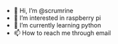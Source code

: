 - 👋 Hi, I’m @scrumrine
- 👀 I’m interested in raspberry pi
- 🌱 I’m currently learning python
- 📫 How to reach me through email

<!---
scrumrine/scrumrine is a ✨ special ✨ repository because its `README.md` (this file) appears on your GitHub profile.
You can click the Preview link to take a look at your changes.
--->
